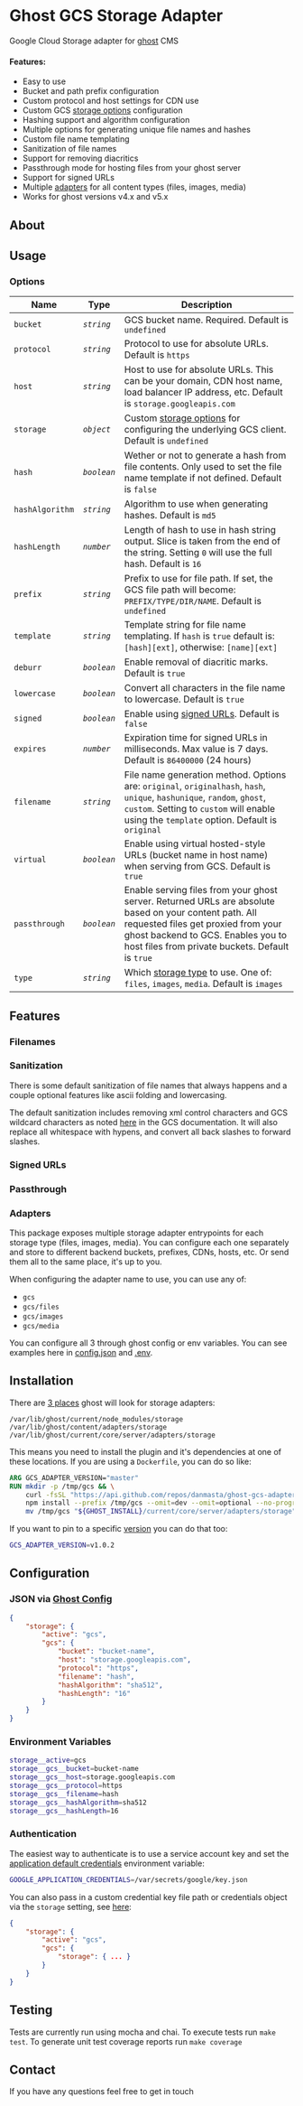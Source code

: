 # Ghost GCS Storage Adapter
Google Cloud Storage adapter for [ghost](https://github.com/TryGhost/Ghost) CMS

#### Features:
* Easy to use
* Bucket and path prefix configuration
* Custom protocol and host settings for CDN use
* Custom GCS [storage options](https://googleapis.dev/nodejs/storage/latest/global.html#StorageOptions) configuration
* Hashing support and algorithm configuration
* Multiple options for generating unique file names and hashes
* Custom file name templating
* Sanitization of file names
* Support for removing diacritics
* Passthrough mode for hosting files from your ghost server
* Support for signed URLs
* Multiple [adapters](#adapters) for all content types (files, images, media)
* Works for ghost versions v4.x and v5.x

## About

## Usage
### Options
Name | Type | Description
-----|----- | -----------
`bucket` | *`string`* | GCS bucket name. Required. Default is `undefined`
`protocol` | *`string`* | Protocol to use for absolute URLs. Default is `https`
`host` | *`string`* | Host to use for absolute URLs. This can be your domain, CDN host name, load balancer IP address, etc. Default is `storage.googleapis.com`
`storage` | *`object`* | Custom [storage options](https://googleapis.dev/nodejs/storage/latest/global.html#StorageOptions) for configuring the underlying GCS client. Default is `undefined`
`hash` | *`boolean`* | Wether or not to generate a hash from file contents. Only used to set the file name template if not defined. Default is `false`
`hashAlgorithm` | *`string`* | Algorithm to use when generating hashes. Default is `md5`
`hashLength` | *`number`* | Length of hash to use in hash string output. Slice is taken from the end of the string. Setting `0` will use the full hash. Default is `16`
`prefix` | *`string`* | Prefix to use for file path. If set, the GCS file path will become: `PREFIX/TYPE/DIR/NAME`. Default is `undefined`
`template` | *`string`* | Template string for file name templating. If `hash` is `true` default is: `[hash][ext]`, otherwise: `[name][ext]`
`deburr` | *`boolean`* | Enable removal of diacritic marks. Default is `true`
`lowercase` | *`boolean`* | Convert all characters in the file name to lowercase. Default is `true`
`signed` | *`boolean`* | Enable using [signed URLs](https://cloud.google.com/storage/docs/access-control/signed-urls). Default is `false`
`expires` | *`number`* | Expiration time for signed URLs in milliseconds. Max value is 7 days. Default is `86400000` (24 hours)
`filename` | *`string`* | File name generation method. Options are: `original`, `originalhash`, `hash`, `unique`, `hashunique`, `random`, `ghost`, `custom`. Setting to `custom` will enable using the `template` option. Default is `original`
`virtual` | *`boolean`* | Enable using virtual hosted-style URLs (bucket name in host name) when serving from GCS. Default is `true`
`passthrough` | *`boolean`* | Enable serving files from your ghost server. Returned URLs are absolute based on your content path. All requested files get proxied from your ghost backend to GCS. Enables you to host files from private buckets. Default is `true`
`type` | *`string`* | Which [storage type](https://ghost.org/docs/config/#available-storage-features) to use. One of: `files`, `images`, `media`. Default is `images`


<!-- `unique` | *`boolean`* | Wether or not to create unique filenames for duplicate uploads. Default is `true`
`incremental` | *`boolean`* | If `true` and `unique` is enabled it will use the ghost default incremental algorithm for file names, appending an integer to the basename. This can be really slow because it has to check if the filepath exists in the bucket for each iteration. If `false` and `unique` is enabled it will just append random bytes to either the hash or the basename. Default is `false` -->

## Features
### Filenames
### Sanitization
There is some default sanitization of file names that always happens and a couple optional features like ascii folding and lowercasing.

The default sanitization includes removing xml control characters and GCS wildcard characters as noted [here](https://cloud.google.com/storage/docs/objects#naming) in the GCS documentation. It will also replace all whitespace with hypens, and convert all back slashes to forward slashes.

### Signed URLs

### Passthrough

### Adapters
This package exposes multiple storage adapter entrypoints for each storage type (files, images, media). You can configure each one separately and store to different backend buckets, prefixes, CDNs, hosts, etc. Or send them all to the same place, it's up to you.

When configuring the adapter name to use, you can use any of:
* `gcs`
* `gcs/files`
* `gcs/images`
* `gcs/media`

You can configure all 3 through ghost config or env variables. You can see examples here in [config.json](tests/config.json) and [.env](tests/.env).

## Installation
There are [3 places](https://github.com/TryGhost/Ghost/blob/2d9443f89f12ccb26520f52be23df1118be960c2/ghost/core/core/server/services/adapter-manager/index.js#L8) ghost will look for storage adapters:
```
/var/lib/ghost/current/node_modules/storage
/var/lib/ghost/content/adapters/storage
/var/lib/ghost/current/core/server/adapters/storage
```

This means you need to install the plugin and it's dependencies at one of these locations. If you are using a `Dockerfile`, you can do so like:
```dockerfile
ARG GCS_ADAPTER_VERSION="master"
RUN mkdir -p /tmp/gcs && \
    curl -fsSL "https://api.github.com/repos/danmasta/ghost-gcs-adapter/tarball/${GCS_ADAPTER_VERSION}" | tar xz --strip-components=1 -C /tmp/gcs && \
    npm install --prefix /tmp/gcs --omit=dev --omit=optional --no-progress --loglevel error && \
    mv /tmp/gcs "${GHOST_INSTALL}/current/core/server/adapters/storage"
```
If you want to pin to a specific [version](https://github.com/danmasta/ghost-gcs-adapter/tags) you can do that too:
```sh
GCS_ADAPTER_VERSION=v1.0.2
```

## Configuration
### JSON via [Ghost Config](https://ghost.org/docs/config/#storage-adapters)
```json
{
    "storage": {
        "active": "gcs",
        "gcs": {
            "bucket": "bucket-name",
            "host": "storage.googleapis.com",
            "protocol": "https",
            "filename": "hash",
            "hashAlgorithm": "sha512",
            "hashLength": "16"
        }
    }
}
```

### Environment Variables
```sh
storage__active=gcs
storage__gcs__bucket=bucket-name
storage__gcs__host=storage.googleapis.com
storage__gcs__protocol=https
storage__gcs__filename=hash
storage__gcs__hashAlgorithm=sha512
storage__gcs__hashLength=16
```

### Authentication
The easiest way to authenticate is to use a service account key and set the [application default credentials](https://cloud.google.com/docs/authentication/production) environment variable:
```sh
GOOGLE_APPLICATION_CREDENTIALS=/var/secrets/google/key.json
```

You can also pass in a custom credential key file path or credentials object via the `storage` setting, see [here](https://googleapis.dev/nodejs/storage/latest/global.html#StorageOptions):
```json
{
    "storage": {
        "active": "gcs",
        "gcs": {
            "storage": { ... }
        }
    }
}
```

## Testing
Tests are currently run using mocha and chai. To execute tests run `make test`. To generate unit test coverage reports run `make coverage`

## Contact
If you have any questions feel free to get in touch
